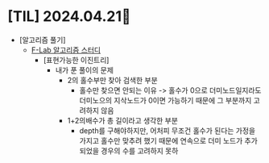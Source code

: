 # [TIL] 2024.04.21📒

  * [알고리즘 풀기]
    * [F-Lab 알고리즘 스터디](https://github.com/elephant97/Algorithm/blob/main/F-Lab/Study/%ED%91%9C%ED%98%84%EA%B0%80%EB%8A%A5%ED%95%9C%EC%9D%B4%EC%A7%84%ED%8A%B8%EB%A6%AC.java)
      * [표현가능한 이진트리]
        * 내가 푼 풀이의 문제
          * 2의 홀수부만 찾아 검색한 부분
            * 홀수만 찾으면 안되는 이유 -> 홀수가 0으로 더미노드일지라도 더미노으의 지삭노드가 0이면 가능하기 때문에 그 부분까지 고려하지 않음
          * 1+2의배수가 총 길이라고 생각한 부분
            * depth를 구해야하지만, 어처피 무조건 홀수가 된다는 가정을 가지고 홀수만 맞추려 했기 때문에 연속으로 더미 노드가 추가되었을 경우의 수를 고려하지 못하
